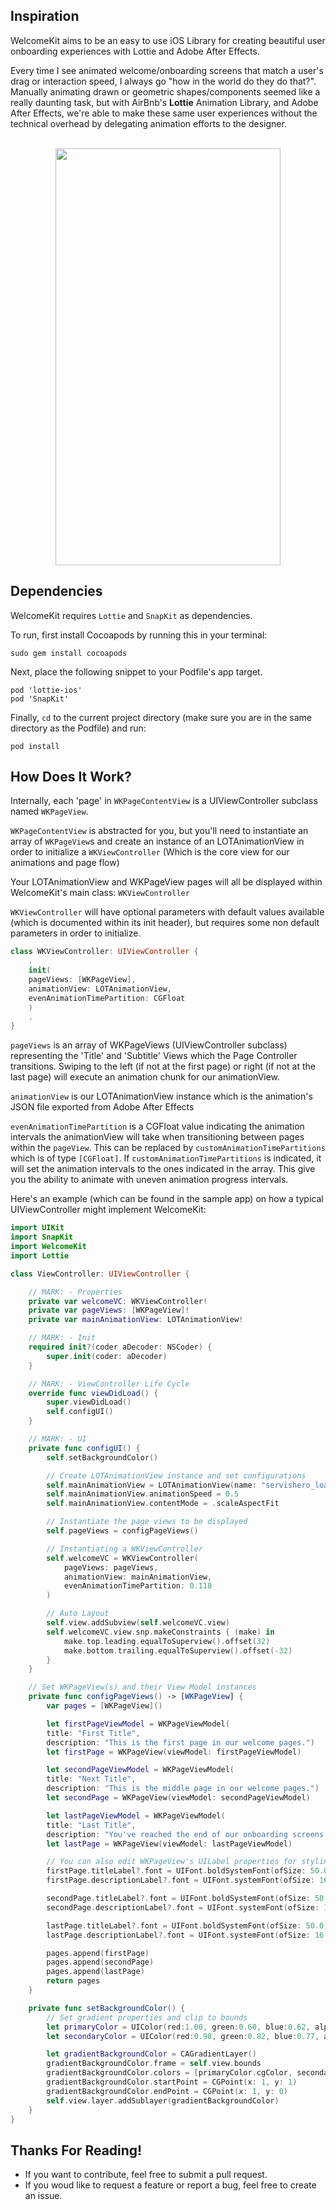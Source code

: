

## Inspiration

WelcomeKit aims to be an easy to use iOS Library for creating beautiful user onboarding experiences with Lottie and Adobe After Effects.

Every time I see animated welcome/onboarding screens that match a user's drag or interaction speed, I always go "how in the world do they do that?". Manually animating drawn or geometric shapes/components seemed like a really daunting task, but with AirBnb's <a href="https://github.com/airbnb/lottie-ios" style="text-decoration: none"><b>Lottie</b></a> Animation Library, and Adobe After Effects, we're able to make these same user experiences without the technical overhead by delegating animation efforts to the designer.

<p align="center"><br>
<img src="https://github.com/josh-marasigan/WelcomeKit/blob/master/WelcomeKitExample.gif" width="360" height="667" />
</p>

## Dependencies

WelcomeKit requires `Lottie` and `SnapKit` as dependencies. 

To run, first install Cocoapods by running this in your terminal:

`sudo gem install cocoapods`

Next, place the following snippet to your Podfile's app target.

```
pod 'lottie-ios'
pod 'SnapKit'
```

Finally, `cd` to the current project directory (make sure you are in the same directory as the Podfile) and run:

`pod install`

## How Does It Work?

Internally, each 'page' in `WKPageContentView` is a UIViewController subclass named `WKPageView`.

`WKPageContentView` is abstracted for you, but you'll need to instantiate an array of `WKPageView`s and create an instance of an LOTAnimationView in order to initialize a `WKViewController` (Which is the core view for our animations and page flow)

Your LOTAnimationView and WKPageView pages will all be displayed within WelcomeKit's main class: `WKViewController`

`WKViewController` will have optional parameters with default values available (which is documented within its init header), but requires some non default parameters in order to initialize.

```swift
class WKViewController: UIViewController {
    .
    init(
    pageViews: [WKPageView],
    animationView: LOTAnimationView,
    evenAnimationTimePartition: CGFloat
    )
    .
}
```
 `pageViews` is an array of WKPageViews (UIViewController subclass) representing the 'Title' and 'Subtitle' Views which the Page Controller transitions. Swiping to the left (if not at the first page) or right (if not at the last page) will execute an animation chunk for our animationView.
 
 `animationView` is our LOTAnimationView instance which is the animation's JSON file exported from Adobe After Effects
 
 `evenAnimationTimePartition` is a CGFloat value indicating the animation intervals the animationView will take when transitioning between pages within the `pageView`. This can be replaced by `customAnimationTimePartitions` which is of type `[CGFloat]`. If `customAnimationTimePartitions` is indicated, it will set the animation intervals to the ones indicated in the array. This give you the ability to animate with uneven animation progress intervals.

Here's an example (which can be found in the sample app) on how a typical UIViewController might implement WelcomeKit:

```swift
import UIKit
import SnapKit
import WelcomeKit
import Lottie

class ViewController: UIViewController {

    // MARK: - Properties
    private var welcomeVC: WKViewController!
    private var pageViews: [WKPageView]!
    private var mainAnimationView: LOTAnimationView!

    // MARK: - Init
    required init?(coder aDecoder: NSCoder) {
        super.init(coder: aDecoder)
    }

    // MARK: - ViewController Life Cycle
    override func viewDidLoad() {
        super.viewDidLoad()
        self.configUI()
    }

    // MARK: - UI
    private func configUI() {
        self.setBackgroundColor()

        // Create LOTAnimationView instance and set configurations
        self.mainAnimationView = LOTAnimationView(name: "servishero_loading")
        self.mainAnimationView.animationSpeed = 0.5
        self.mainAnimationView.contentMode = .scaleAspectFit

        // Instantiate the page views to be displayed
        self.pageViews = configPageViews()

        // Instantiating a WKViewController
        self.welcomeVC = WKViewController(
            pageViews: pageViews,
            animationView: mainAnimationView,
            evenAnimationTimePartition: 0.118
        )

        // Auto Layout
        self.view.addSubview(self.welcomeVC.view)
        self.welcomeVC.view.snp.makeConstraints { (make) in
            make.top.leading.equalToSuperview().offset(32)
            make.bottom.trailing.equalToSuperview().offset(-32)
        }
    }

    // Set WKPageView(s) and their View Model instances
    private func configPageViews() -> [WKPageView] {
        var pages = [WKPageView]()

        let firstPageViewModel = WKPageViewModel(
        title: "First Title",
        description: "This is the first page in our welcome pages.")
        let firstPage = WKPageView(viewModel: firstPageViewModel)

        let secondPageViewModel = WKPageViewModel(
        title: "Next Title",
        description: "This is the middle page in our welcome pages.")
        let secondPage = WKPageView(viewModel: secondPageViewModel)

        let lastPageViewModel = WKPageViewModel(
        title: "Last Title",
        description: "You've reached the end of our onboarding screens.")
        let lastPage = WKPageView(viewModel: lastPageViewModel)

        // You can also edit WKPageView's UILabel properties for styling
        firstPage.titleLabel?.font = UIFont.boldSystemFont(ofSize: 50.0)
        firstPage.descriptionLabel?.font = UIFont.systemFont(ofSize: 16.0)

        secondPage.titleLabel?.font = UIFont.boldSystemFont(ofSize: 50.0)
        secondPage.descriptionLabel?.font = UIFont.systemFont(ofSize: 16.0)

        lastPage.titleLabel?.font = UIFont.boldSystemFont(ofSize: 50.0)
        lastPage.descriptionLabel?.font = UIFont.systemFont(ofSize: 16.0)

        pages.append(firstPage)
        pages.append(secondPage)
        pages.append(lastPage)
        return pages
    }

    private func setBackgroundColor() {
        // Set gradient properties and clip to bounds
        let primaryColor = UIColor(red:1.00, green:0.60, blue:0.62, alpha:1.0)
        let secondaryColor = UIColor(red:0.98, green:0.82, blue:0.77, alpha:1.0)

        let gradientBackgroundColor = CAGradientLayer()
        gradientBackgroundColor.frame = self.view.bounds
        gradientBackgroundColor.colors = [primaryColor.cgColor, secondaryColor.cgColor]
        gradientBackgroundColor.startPoint = CGPoint(x: 1, y: 1)
        gradientBackgroundColor.endPoint = CGPoint(x: 1, y: 0)
        self.view.layer.addSublayer(gradientBackgroundColor)
    }
}
```
## Thanks For Reading!

- If you want to contribute, feel free to submit a pull request.
- If you woud like to request a feature or report a bug, feel free to create an issue.
